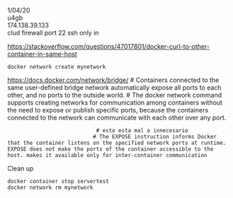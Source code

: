 
1/04/20  
u4gb  
174.138.39.133  
clud firewall port 22 ssh only in  


https://stackoverflow.com/questions/47017801/docker-curl-to-other-container-in-same-host


    docker network create mynetwork



https://docs.docker.com/network/bridge/
    # Containers connected to the same user-defined bridge network automatically expose all ports to each other, and no ports to the outside world.
    # The docker network command supports creating networks for communication among containers without the need to expose or publish specific ports, because the containers connected to the network can communicate with each other over any port. 
    
                                # esto esta mal o innecesario
                               # The EXPOSE instruction informs Docker that the container listens on the specified network ports at runtime. EXPOSE does not make the ports of the container accessible to the host. makes it available only for inter-container communication


Clean up  

    docker container stop servertest
    docker network rm mynetwork
